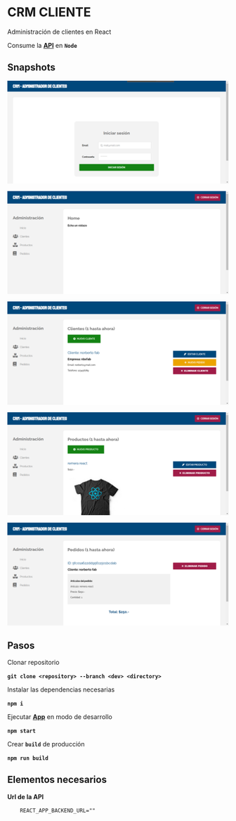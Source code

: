 # CRM CLIENTE

Administración de clientes en React

Consume la **[API](https://github.com/norbix14/crmapinode)** en **`Node`**

## Snapshots

![Login](/snapshots/login.png "Login")

![Home](/snapshots/home.png "Inicio")

![Clients](/snapshots/clients.png "Clientes")

![Products](/snapshots/products.png "Productos")

![Orders](/snapshots/orders.png "Pedidos")

## Pasos

Clonar repositorio

**`git clone <repository> --branch <dev> <directory>`**

Instalar las dependencias necesarias

**`npm i`**

Ejecutar **[App](http://localhost:3000)** en modo de desarrollo

**`npm start`**

Crear **`build`** de producción

**`npm run build`**

## Elementos necesarios

**Url de la API**

		REACT_APP_BACKEND_URL=""

